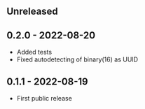 ## Unreleased

## 0.2.0 - 2022-08-20

* Added tests
* Fixed autodetecting of binary(16) as UUID

## 0.1.1 - 2022-08-19

* First public release